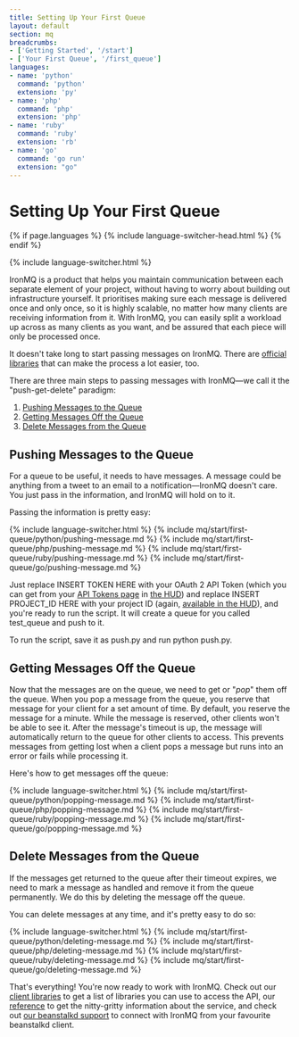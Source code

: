 ```yaml
---
title: Setting Up Your First Queue
layout: default
section: mq
breadcrumbs:
- ['Getting Started', '/start']
- ['Your First Queue', '/first_queue']
languages:
- name: 'python'
  command: 'python'
  extension: 'py'
- name: 'php'
  command: 'php'
  extension: 'php'
- name: 'ruby'
  command: 'ruby'
  extension: 'rb'
- name: 'go'
  command: 'go run'
  extension: "go"
---
```


<style type="text/css">
.container .fixed-width {
font-family: monospace;
}
pre {
overflow: auto;
}
</style>

# Setting Up Your First Queue

{% if page.languages %}
{% include language-switcher-head.html %}
{% endif %}

{% include language-switcher.html %}

IronMQ is a product that helps you maintain communication between each separate element of your project, without having to worry about building out infrastructure yourself. It prioritises making sure each message is delivered once and only once, so it is highly scalable, no matter how many clients are receiving information from it. With IronMQ, you can easily split a workload up across as many clients as you want, and be assured that each piece will only be processed once.

It doesn't take long to start passing messages on IronMQ. There are [official libraries](/mq/code/libraries) that can make the process a lot easier, too.

There are three main steps to passing messages with IronMQ&mdash;we call it the "push-get-delete" paradigm:

1. [Pushing Messages to the Queue](#pushing_messages_to_the_queue)
2. [Getting Messages Off the Queue](#get_messages_off_the_queue)
3. [Delete Messages from the Queue](#delete_messages_from_the_queue)

## Pushing Messages to the Queue

For a queue to be useful, it needs to have messages. A message could be anything from a tweet to an email to a notification&mdash;IronMQ doesn't care. You just pass in the information, and IronMQ will hold on to it.

Passing the information is pretty easy:

{% include language-switcher.html %}
{% include mq/start/first-queue/python/pushing-message.md %}
{% include mq/start/first-queue/php/pushing-message.md %}
{% include mq/start/first-queue/ruby/pushing-message.md %}
{% include mq/start/first-queue/go/pushing-message.md %}

Just replace <span class="fixed-width variable token">INSERT TOKEN HERE</span> with your OAuth 2 API Token (which you can get from your [API Tokens page](https://hud.iron.io/tokens) in [the HUD](https://hud.iron.io)) and replace <span class="fixed-width variable project_id">INSERT PROJECT_ID HERE</span> with your project ID (again, [available in the HUD](https://hud.iron.io/mq/projects)), and you're ready to run the script. It will create a queue for you called <span class="fixed-width">test_queue</span> and push to it.

To run the script, save it as <span class="fixed-width">push.<span class="language extension">py</span></span> and run <span class="language command">python</span> push.<span class="language extension">py</span></span>.

## Getting Messages Off the Queue

Now that the messages are on the queue, we need to get or "*pop*" them off the queue. When you pop a message from the queue, you reserve that message for your client for a set amount of time. By default, you reserve the message for a minute. While the message is reserved, other clients won't be able to see it. After the message's <span class="fixed-width">timeout</span> is up, the message will automatically return to the queue for other clients to access. This prevents messages from getting lost when a client pops a message but runs into an error or fails while processing it.

Here's how to get messages off the queue:

{% include language-switcher.html %}
{% include mq/start/first-queue/python/popping-message.md %}
{% include mq/start/first-queue/php/popping-message.md %}
{% include mq/start/first-queue/ruby/popping-message.md %}
{% include mq/start/first-queue/go/popping-message.md %}

## Delete Messages from the Queue

If the messages get returned to the queue after their <span class="fixed-width">timeout</span> expires, we need to mark a message as handled and remove it from the queue permanently. We do this by deleting the message off the queue.

You can delete messages at any time, and it's pretty easy to do so:

{% include language-switcher.html %}
{% include mq/start/first-queue/python/deleting-message.md %}
{% include mq/start/first-queue/php/deleting-message.md %}
{% include mq/start/first-queue/ruby/deleting-message.md %}
{% include mq/start/first-queue/go/deleting-message.md %}

That's everything! You're now ready to work with IronMQ. Check out our [client libraries](/mq/code/libraries) to get a list of libraries you can use to access the API, our [reference](/mq/reference/environment) to get the nitty-gritty information about the service, and check out [our beanstalkd support](/mq/code/beanstalkd) to connect with IronMQ from your favourite beanstalkd client.
